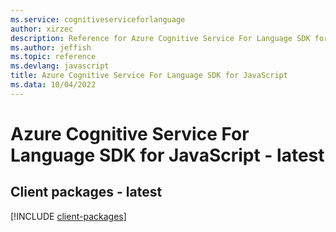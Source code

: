 ```yaml
---
ms.service: cognitiveserviceforlanguage
author: xirzec
description: Reference for Azure Cognitive Service For Language SDK for JavaScript
ms.author: jeffish
ms.topic: reference
ms.devlang: javascript
title: Azure Cognitive Service For Language SDK for JavaScript
ms.data: 10/04/2022
---
```

# Azure Cognitive Service For Language SDK for JavaScript - latest

## Client packages - latest
[!INCLUDE [client-packages](cognitive-service-for-language-client-index.md)]
